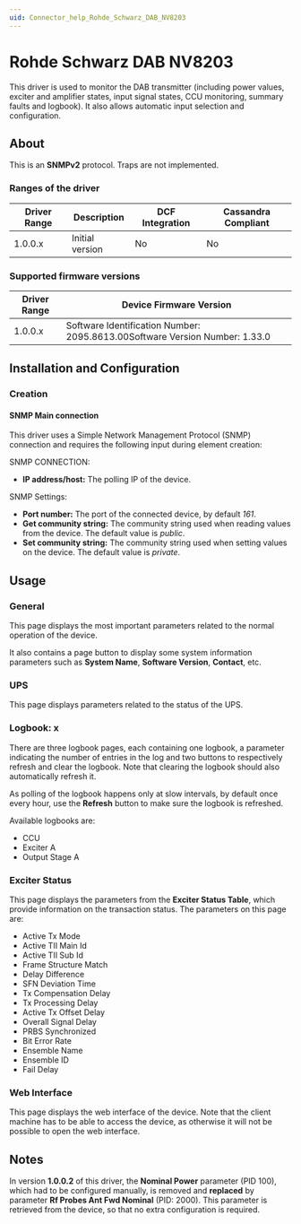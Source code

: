 ```yaml
---
uid: Connector_help_Rohde_Schwarz_DAB_NV8203
---
```


# Rohde Schwarz DAB NV8203

This driver is used to monitor the DAB transmitter (including power values, exciter and amplifier states, input signal states, CCU monitoring, summary faults and logbook). It also allows automatic input selection and configuration.

## About

This is an **SNMPv2** protocol. Traps are not implemented.

### Ranges of the driver

| **Driver Range** | **Description** | **DCF Integration** | **Cassandra Compliant** |
|------------------|-----------------|---------------------|-------------------------|
| 1.0.0.x          | Initial version | No                  | No                      |

### Supported firmware versions

| **Driver Range** | **Device Firmware Version**                                                 |
|------------------|-----------------------------------------------------------------------------|
| 1.0.0.x          | Software Identification Number: 2095.8613.00Software Version Number: 1.33.0 |

## Installation and Configuration

### Creation

#### SNMP Main connection

This driver uses a Simple Network Management Protocol (SNMP) connection and requires the following input during element creation:

SNMP CONNECTION:

- **IP address/host:** The polling IP of the device.

SNMP Settings:

- **Port number:** The port of the connected device, by default *161*.
- **Get community string:** The community string used when reading values from the device. The default value is *public*.
- **Set community string:** The community string used when setting values on the device. The default value is *private*.

## Usage

### General

This page displays the most important parameters related to the normal operation of the device.

It also contains a page button to display some system information parameters such as **System Name**, **Software Version**, **Contact**, etc.

### UPS

This page displays parameters related to the status of the UPS.

### Logbook: x

There are three logbook pages, each containing one logbook, a parameter indicating the number of entries in the log and two buttons to respectively refresh and clear the logbook. Note that clearing the logbook should also automatically refresh it.

As polling of the logbook happens only at slow intervals, by default once every hour, use the **Refresh** button to make sure the logbook is refreshed.

Available logbooks are:

- CCU
- Exciter A
- Output Stage A

### Exciter Status

This page displays the parameters from the **Exciter Status Table**, which provide information on the transaction status. The parameters on this page are:

- Active Tx Mode
- Active TII Main Id
- Active TII Sub Id
- Frame Structure Match
- Delay Difference
- SFN Deviation Time
- Tx Compensation Delay
- Tx Processing Delay
- Active Tx Offset Delay
- Overall Signal Delay
- PRBS Synchronized
- Bit Error Rate
- Ensemble Name
- Ensemble ID
- Fail Delay

### Web Interface

This page displays the web interface of the device. Note that the client machine has to be able to access the device, as otherwise it will not be possible to open the web interface.

## Notes

In version **1.0.0.2** of this driver, the **Nominal Power** parameter (PID 100), which had to be configured manually, is removed and **replaced** by parameter **Rf Probes Ant Fwd Nominal** (PID: 2000). This parameter is retrieved from the device, so that no extra configuration is required.
